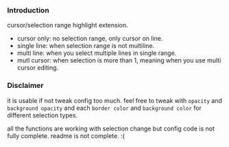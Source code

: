 ### Introduction

cursor/selection range highlight extension.

* cursor only: no selection range, only cursor on line.
* single line: when selection range is not multiline.
* multi line: when you select multiple lines in single range.
* mutl cursor: when selection is more than 1, meaning when you use multi cursor editing.

### Disclaimer

it is usable if not tweak config too much.
feel free to tweak with `opacity` and `background opacity` and each `border color` and `background color` for different selection types.

all the functions are working with selection change but config code is not fully complete.
readme is not complete. :(